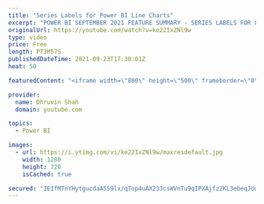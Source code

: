 ```yaml
---
title: "Series Labels for Power BI Line Charts"
excerpt: "POWER BI SEPTEMBER 2021 FEATURE SUMMARY - SERIES LABELS FOR LINE CHARTS   Welcome to Power BI Desktop September 2021 feature summary. During this video, we will learn how we can add Series labels for the Line chart in Power BI. The steps are very simple and easy.  First, turn on the label for the series."
originalUrl: https://youtube.com/watch?v=ke22IxZNl9w
type: video
price: Free
length: PT3M57S
publishedDateTime: 2021-09-23T17:38:01Z
heat: 50

featuredContent: "<iframe width=\"800\" height=\"500\" frameborder=\"0\" src=\"https://www.youtube.com/embed/ke22IxZNl9w\" allow=\"accelerometer; autoplay; encrypted-media; gyroscope; picture-in-picture\" allowfullscreen></iframe>"

provider:
  name: Dhruvin Shah
  domain: youtube.com

topics:
  - Power BI

images:
  - url: https://i.ytimg.com/vi/ke22IxZNl9w/maxresdefault.jpg
    width: 1280
    height: 720
    isCached: true

secured: "IEIfMTnYHytgucdaA559lx/qTop4uAX23JcsWVnTu9qIPXAjfz2KL3ebeqJUd0h3Ozam8FqfvQmo8hRQ5YK6agrfX/9xVZFFPVDPWkLtyHqADIhPQgfDsMzh+J7gzK64otqbyjm+NK6mLBFZtfXbsVtg/Bg8a5oHdZtUkqoiAWLQqJTMhQ21+1lcDqPAtnsO6KC7Io0V5qxphLDu2nZrc2lG+DL2p2zAhVaH5kJTAG5G+m6RXV7sKRMHmp1896WTl+eyVAWVhiT13m/fAgEYnY2UVKsPlfQaNt/BMzJDfacDAtp5EnVPu63RQ0h7ZpnhA7JfiPKhfMmRZB/eXw9MaTKCCTXTekT8JRYVe1K40PAoqnC1RdFfd+QQ9mnoUEP7ugMCptRN/nMJOE4q6RHKpiObqhMndyguYB61MjTtNqY=;LKg8HBMVbV+G8tl6wfBMWw=="
---
```



